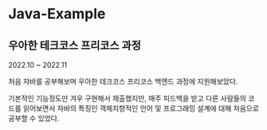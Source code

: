 # Java-Example

## 우아한 테크코스 프리코스 과정
2022.10 ~ 2022.11

처음 자바를 공부해보며 우아한 테크코스 프리코스 백엔드 과정에 지원해보았다.

기본적인 기능정도만 겨우 구현해서 제출했지만, 매주 피드백을 받고 다른 사람들의 코드를 읽어보면서 자바의 특징인 객체지향적인 언어 및 프로그래밍 설계에 대해 처음으로 공부할 수 있었다.
